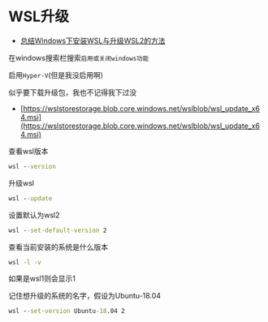 # WSL升级

- [总结Windows下安装WSL与升级WSL2的方法](https://blog.csdn.net/qq_35333978/article/details/113177819)

在windows搜索栏搜索`启用或关闭windows功能`

启用`Hyper-V`(但是我没启用啊)

似乎要下载升级包，我也不记得我下过没

- [https://wslstorestorage.blob.core.windows.net/wslblob/wsl_update_x64.msi](https://wslstorestorage.blob.core.windows.net/wslblob/wsl_update_x64.msi)

查看wsl版本

```cmd
wsl --version
```

升级wsl

```cmd
wsl --update
```

设置默认为wsl2

```cmd
wsl --set-default-version 2
```

查看当前安装的系统是什么版本

```cmd
wsl -l -v
```

如果是wsl1则会显示1

记住想升级的系统的名字，假设为Ubuntu-18.04

```cmd
wsl --set-version Ubuntu-18.04 2
```
